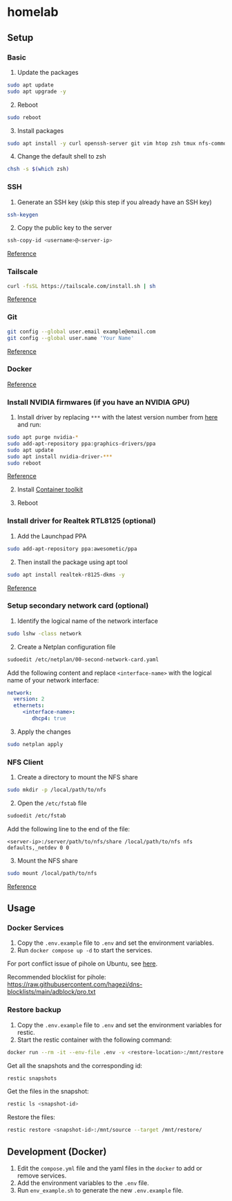 # homelab

## Setup

### Basic

1. Update the packages

```sh
sudo apt update
sudo apt upgrade -y
```

2. Reboot

```sh
sudo reboot
```

3. Install packages

```sh
sudo apt install -y curl openssh-server git vim htop zsh tmux nfs-common v4l-utils ffmpeg
```

4. Change the default shell to zsh

```sh
chsh -s $(which zsh)
```

### SSH

1. Generate an SSH key (skip this step if you already have an SSH key)

```sh
ssh-keygen
```

2. Copy the public key to the server

```sh
ssh-copy-id <username>@<server-ip>
```

[Reference](https://askubuntu.com/a/46935)

### Tailscale

```sh
curl -fsSL https://tailscale.com/install.sh | sh
```

[Reference](https://tailscale.com/download/linux)

### Git

```sh
git config --global user.email example@email.com
git config --global user.name 'Your Name'
```

[Reference](https://stackoverflow.com/a/33024593/11027944)

### Docker

[Reference](https://docs.docker.com/engine/install/ubuntu/)

### Install NVIDIA firmwares (if you have an NVIDIA GPU)

1. Install driver by replacing `***` with the latest version number from
[here](https://www.nvidia.com/en-us/drivers/unix/) and run:

```sh
sudo apt purge nvidia-*
sudo add-apt-repository ppa:graphics-drivers/ppa
sudo apt update
sudo apt install nvidia-driver-***
sudo reboot
```

[Reference](https://askubuntu.com/a/903781/2286402)

2. Install [Container toolkit](https://docs.nvidia.com/datacenter/cloud-native/container-toolkit/latest/install-guide.html)

3. Reboot

### Install driver for Realtek RTL8125 (optional)

1. Add the Launchpad PPA

```sh
sudo add-apt-repository ppa:awesometic/ppa
```

2. Then install the package using apt tool

```sh
sudo apt install realtek-r8125-dkms -y
```

[Reference](https://github.com/awesometic/realtek-r8125-dkms?tab=readme-ov-file#launchpad-ppa-recommended)

### Setup secondary network card (optional)

1. Identify the logical name of the network interface

```sh
sudo lshw -class network
```

2. Create a Netplan configuration file

```sh
sudoedit /etc/netplan/00-second-network-card.yaml
```

Add the following content and replace `<interface-name>` with the logical name
of your network interface:

```yaml
network:
  version: 2
  ethernets:
     <interface-name>:
        dhcp4: true
```

3. Apply the changes

```sh
sudo netplan apply
```

### NFS Client

1. Create a directory to mount the NFS share

```sh
sudo mkdir -p /local/path/to/nfs
```

2. Open the `/etc/fstab` file

```sh
sudoedit /etc/fstab
```

Add the following line to the end of the file:

```
<server-ip>:/server/path/to/nfs/share /local/path/to/nfs nfs defaults,_netdev 0 0
```

3. Mount the NFS share

```sh
sudo mount /local/path/to/nfs
```

[Reference](https://linuxize.com/post/how-to-mount-an-nfs-share-in-linux/#automatically-mounting-nfs-file-systems-with-etcfstab)

## Usage

### Docker Services

1. Copy the `.env.example` file to `.env` and set the environment variables.
2. Run `docker compose up -d` to start the services.

For port conflict issue of pihole on Ubuntu, see [here](https://docs.pi-hole.net/docker/tips-and-tricks/#disable-systemd-resolved-port-53).

Recommended blocklist for pihole: https://raw.githubusercontent.com/hagezi/dns-blocklists/main/adblock/pro.txt

### Restore backup

1. Copy the `.env.example` file to `.env` and set the environment variables for restic.
2. Start the restic container with the following command:

```sh
docker run --rm -it --env-file .env -v <restore-location>:/mnt/restore --entrypoint sh restic/restic
```

Get all the snapshots and the corresponding id:

```sh
restic snapshots
```

Get the files in the snapshot:

```sh
restic ls <snapshot-id>
```

Restore the files:

```sh
restic restore <snapshot-id>:/mnt/source --target /mnt/restore/
```

## Development (Docker)

1. Edit the `compose.yml` file and the yaml files in the `docker` to add or remove services.
2. Add the environment variables to the `.env` file.
3. Run `env_example.sh` to generate the new `.env.example` file.